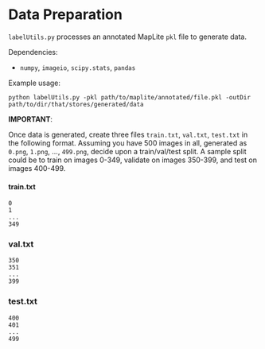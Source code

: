 # Data Preparation


`labelUtils.py` processes an annotated MapLite `pkl` file to generate data.

Dependencies:
* `numpy`, `imageio`, `scipy.stats`, `pandas`


Example usage:
```
python labelUtils.py -pkl path/to/maplite/annotated/file.pkl -outDir path/to/dir/that/stores/generated/data
```

**IMPORTANT**:

Once data is generated, create three files `train.txt`, `val.txt`, `test.txt` in the following format. Assuming you have 500 images in all, generated as `0.png`, `1.png`, ..., `499.png`, decide upon a train/val/test split. A sample  split could be to train on images 0-349, validate on images 350-399, and test on images 400-499.

#### train.txt

```
0
1
...
349
```

### val.txt

```
350
351
...
399
```

### test.txt

```
400
401
...
499
```
